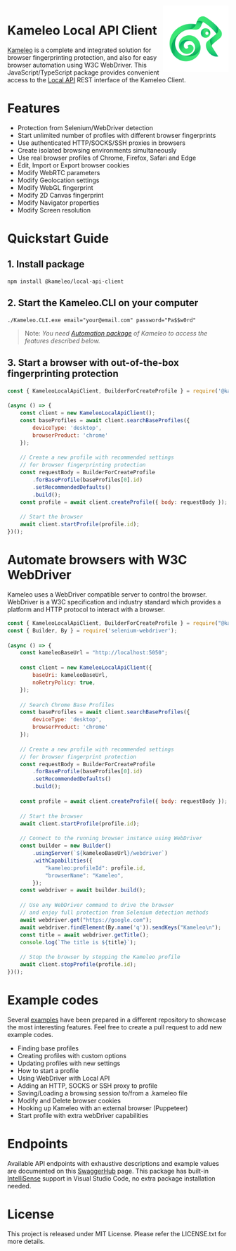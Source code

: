 <img src="docs/kameleo-logo.png" width="150" align="right" />

# Kameleo Local API Client
[Kameleo](https://kameleo.io) is a complete and integrated solution for browser fingerprinting protection, and also for easy browser automation using W3C WebDriver. This JavaScript/TypeScript package provides convenient access to the [Local API](https://app.swaggerhub.com/apis/kameleo-team/kameleo-local-api/2.3) REST interface of the Kameleo Client.


# Features
- Protection from Selenium/WebDriver detection
- Start unlimited number of profiles with different browser fingerprints
- Use authenticated HTTP/SOCKS/SSH proxies in browsers
- Create isolated browsing environments simultaneously
- Use real browser profiles of Chrome, Firefox, Safari and Edge
- Edit, Import or Export browser cookies
- Modify WebRTC parameters
- Modify Geolocation settings
- Modify WebGL fingerprint
- Modify 2D Canvas fingerprint
- Modify Navigator properties
- Modify Screen resolution


# Quickstart Guide

## 1. Install package
```
npm install @kameleo/local-api-client
```

## 2. Start the Kameleo.CLI on your computer
```
./Kameleo.CLI.exe email="your@email.com" password="Pa$$w0rd"
```
> Note: _You need [Automation package](https://kameleo.io/pricing) of Kameleo to access the features described below._

## 3. Start a browser with out-of-the-box fingerprinting protection 
```javascript
const { KameleoLocalApiClient, BuilderForCreateProfile } = require('@kameleo/local-api-client');

(async () => {
    const client = new KameleoLocalApiClient();
    const baseProfiles = await client.searchBaseProfiles({
        deviceType: 'desktop',
        browserProduct: 'chrome'
    });

    // Create a new profile with recommended settings
    // for browser fingerprinting protection
    const requestBody = BuilderForCreateProfile
        .forBaseProfile(baseProfiles[0].id)
        .setRecommendedDefaults()
        .build();
    const profile = await client.createProfile({ body: requestBody });

    // Start the browser
    await client.startProfile(profile.id);
})();
```

# Automate browsers with W3C WebDriver
Kameleo uses a WebDriver compatible server to control the browser. WebDriver is a W3C specification and industry standard which provides a platform and HTTP protocol to interact with a browser.

```javascript
const { KameleoLocalApiClient, BuilderForCreateProfile } = require("@kameleo/local-api-client");
const { Builder, By } = require('selenium-webdriver');

(async () => {
    const kameleoBaseUrl = "http://localhost:5050";

    const client = new KameleoLocalApiClient({
        baseUri: kameleoBaseUrl,
        noRetryPolicy: true,
    });

    // Search Chrome Base Profiles
    const baseProfiles = await client.searchBaseProfiles({
        deviceType: 'desktop',
        browserProduct: 'chrome'
    });

    // Create a new profile with recommended settings
    // for browser fingerprint protection
    const requestBody = BuilderForCreateProfile
        .forBaseProfile(baseProfiles[0].id)
        .setRecommendedDefaults()
        .build();
    
    const profile = await client.createProfile({ body: requestBody });

    // Start the browser
    await client.startProfile(profile.id);

    // Connect to the running browser instance using WebDriver
    const builder = new Builder()
        .usingServer(`${kameleoBaseUrl}/webdriver`)
        .withCapabilities({
            "kameleo:profileId": profile.id,
            "browserName": "Kameleo",
        });
    const webdriver = await builder.build();
    
    // Use any WebDriver command to drive the browser
    // and enjoy full protection from Selenium detection methods
    await webdriver.get("https://google.com");
    await webdriver.findElement(By.name('q')).sendKeys("Kameleo\n");
    const title = await webdriver.getTitle();
    console.log(`The title is ${title}`);

    // Stop the browser by stopping the Kameleo profile
    await client.stopProfile(profile.id);
})();
```

# Example codes
Several [examples](https://github.com/kameleo-io/local-api-examples) have been prepared in a different repository to showcase the most interesting features. Feel free to create a pull request to add new example codes.

- Finding base profiles
- Creating profiles with custom options
- Updating profiles with new settings
- How to start a profile
- Using WebDriver with Local API
- Adding an HTTP, SOCKS or SSH proxy to profile
- Saving/Loading a browsing session to/from a .kameleo file
- Modify and Delete browser cookies
- Hooking up Kameleo with an external browser (Puppeteer)
- Start profile with extra webDriver capabilities


# Endpoints
Available API endpoints with exhaustive descriptions and example values are documented on this [SwaggerHub](https://app.swaggerhub.com/apis/kameleo-team/kameleo-local-api/2.0) page. This package has built-in [IntelliSense](https://code.visualstudio.com/docs/editor/intellisense) support in Visual Studio Code, no extra package installation needed.


# License
This project is released under MIT License. Please refer the LICENSE.txt for more details.
